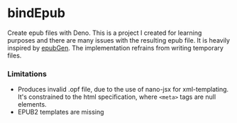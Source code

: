 # bindEpub

Create epub files with Deno. This is a project I created for learning purposes and there are many issues with the resulting epub file.
It is heavily inspired by [epubGen](https://github.com/cyrilis/epub-gen). The implementation refrains from writing temporary files.

### Limitations
* Produces invalid .opf file, due to the use of nano-jsx for xml-templating. It's constrained to the html specification, where `<meta>` tags are null elements.
* EPUB2 templates are missing
